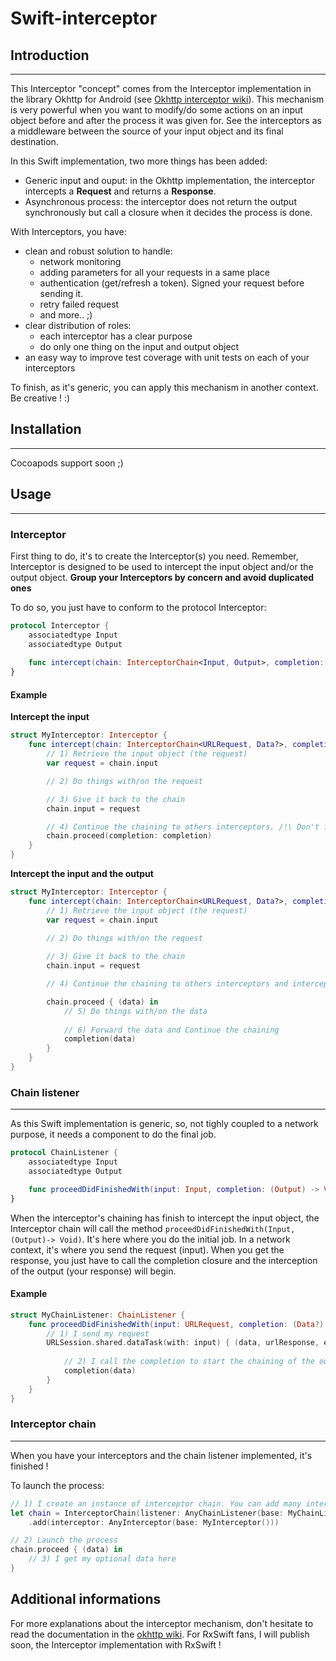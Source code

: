 # Swift-interceptor

## Introduction
--------

This Interceptor "concept" comes from the Interceptor implementation in the library Okhttp for Android (see [Okhttp interceptor wiki][1]).
This mechanism is very powerful when you want to modify/do some actions on an input object before and after the process it was given for.
See the interceptors as a middleware between the source of your input object and its final destination.

In this Swift implementation, two more things has been added:
- Generic input and ouput: in the Okhttp implementation, the interceptor intercepts a **Request** and returns a **Response**.
- Asynchronous process: the interceptor does not return the output synchronously but call a closure when it decides the process is done.

With Interceptors, you have:
- clean and robust solution to handle:
	- network monitoring
	- adding parameters for all your requests in a same place
	- authentication (get/refresh a token). Signed your request before sending it.
	- retry failed request
	- and more.. ;)
- clear distribution of roles:
	- each interceptor has a clear purpose
	- do only one thing on the input and output object
- an easy way to improve test coverage with unit tests on each of your interceptors

To finish, as it's generic, you can apply this mechanism in another context. Be creative ! :)

## Installation
--------
Cocoapods support soon ;)

## Usage
-------

### Interceptor
First thing to do, it's to create the Interceptor(s) you need. Remember, Interceptor is designed to be used to intercept the input object and/or the output object.
**Group your Interceptors by concern and avoid duplicated ones**

To do so, you just have to conform to the protocol Interceptor:

```swift
protocol Interceptor {
    associatedtype Input
	associatedtype Output
	
	func intercept(chain: InterceptorChain<Input, Output>, completion: (Output) -> Void) -> Void
}
```
#### Example

**Intercept the input**

```swift
struct MyInterceptor: Interceptor {
	func intercept(chain: InterceptorChain<URLRequest, Data?>, completion: (Data?) -> Void) -> Void {
		// 1) Retrieve the input object (the request)
		var request = chain.input

		// 2) Do things with/on the request

		// 3) Give it back to the chain
		chain.input = request

		// 4) Continue the chaining to others interceptors. /!\ Don't forget to call this, if you don't, you will get stuck in this interceptor.
		chain.proceed(completion: completion)
	}
}
```

**Intercept the input and the output**

```swift
struct MyInterceptor: Interceptor {
	func intercept(chain: InterceptorChain<URLRequest, Data?>, completion: (Data?) -> Void) -> Void {
		// 1) Retrieve the input object (the request)
		var request = chain.input

		// 2) Do things with/on the request
		
		// 3) Give it back to the chain
		chain.input = request

		// 4) Continue the chaining to others interceptors and intercept the output

		chain.proceed { (data) in
			// 5) Do things with/on the data
							            
			// 6) Forward the data and Continue the chaining
			completion(data)
		}
	}
}
```

### Chain listener
--------

As this Swift implementation is generic, so, not tighly coupled to a network purpose, it needs a component to do the final job.

```swift
protocol ChainListener {
	associatedtype Input
	associatedtype Output

	func proceedDidFinishedWith(input: Input, completion: (Output) -> Void) -> Void
}
```

When the interceptor's chaining has finish to intercept the input object, the Interceptor chain will call the method `proceedDidFinishedWith(Input, (Output)-> Void)`.
It's here where you do the initial job. In a network context, it's where you send the request (input). When you get the response, you just have to call the completion closure and the interception of the output (your response) will begin. 

#### Example

```swift
struct MyChainListener: ChainListener {
	func proceedDidFinishedWith(input: URLRequest, completion: (Data?) -> Void) -> Void {
		// 1) I send my request		
		URLSession.shared.dataTask(with: input) { (data, urlResponse, error) in
			
			// 2) I call the completion to start the chaining of the ouput object (here the Data?)	
			completion(data)
		}
	}
}
```

### Interceptor chain
--------

When you have your interceptors and the chain listener implemented, it's finished ! 

To launch the process:

```swift
// 1) I create an instance of interceptor chain. You can add many interceptor you want.
let chain = InterceptorChain(listener: AnyChainListener(base: MyChainListener()), input: request)
	.add(interceptor: AnyInterceptor(base: MyInterceptor()))

// 2) Launch the process
chain.proceed { (data) in
	// 3) I get my optional data here
}
```

## Additional informations

For more explanations about the interceptor mechanism, don't hesitate to read the documentation in the [okhttp wiki][1].
For RxSwift fans, I will publish soon, the Interceptor implementation with RxSwift !

[1]: https://github.com/square/okhttp/wiki/Interceptors
